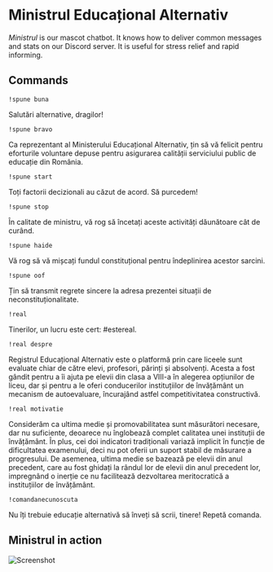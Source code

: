 # Ministrul Educațional Alternativ

_Ministrul_ is our mascot chatbot. It knows how to deliver common messages and stats on our Discord server. It is useful for stress relief and rapid informing.

## Commands

`!spune buna`

Salutări alternative, dragilor!

`!spune bravo`

Ca reprezentant al Ministerului Educațional Alternativ, țin să vă felicit pentru eforturile voluntare depuse pentru asigurarea calității serviciului public de educație din România.

`!spune start`

Toți factorii decizionali au căzut de acord. Să purcedem!

`!spune stop`

În calitate de ministru, vă rog să încetați aceste activități dăunătoare cât de curând.

`!spune haide`

Vă rog să vă mișcați fundul constituțional pentru îndeplinirea acestor sarcini.

`!spune oof`

Țin să transmit regrete sincere la adresa prezentei situații de neconstituționalitate.

`!real`

Tinerilor, un lucru este cert: #estereal.

`!real despre`

Registrul Educațional Alternativ este o platformă prin care liceele sunt evaluate chiar de către elevi, profesori, părinți și absolvenți. Acesta a fost gândit pentru a îi ajuta pe elevii din clasa a VIII-a în alegerea opțiunilor de liceu, dar și pentru a le oferi conducerilor instituțiilor de învățământ un mecanism de autoevaluare, încurajând astfel competitivitatea constructivă.

`!real motivatie`

Considerăm ca ultima medie și promovabilitatea sunt măsurători necesare, dar nu suficiente, deoarece nu înglobează complet calitatea unei instituții de învățământ. În plus, cei doi indicatori tradiționali variază implicit în funcție de dificultatea examenului, deci nu pot oferii un suport stabil de măsurare a progresului. De asemenea, ultima medie se bazează pe elevii din anul precedent, care au fost ghidați la rândul lor de elevii din anul precedent lor, impregnând o inerție ce nu facilitează dezvoltarea meritocratică a instituțiilor de învățământ.

`!comandanecunoscuta`

Nu îți trebuie educație alternativă să înveți să scrii, tinere! Repetă comanda.

## Ministrul in action

![Screenshot](https://github.com/paubric/real/blob/master/ministrul/ss.jpg)
